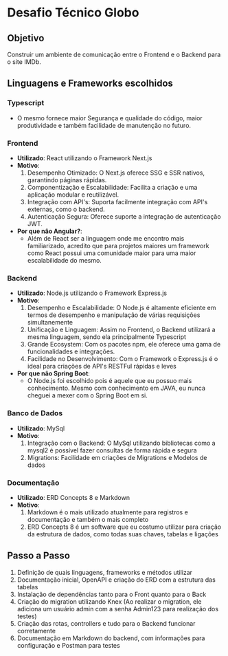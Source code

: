# Desafio Técnico Globo

## Objetivo
Construir um ambiente de comunicação entre o Frontend e o Backend para o site IMDb.

## Linguagens e Frameworks escolhidos

### Typescript
- O mesmo fornece maior Segurança e qualidade do código, maior produtividade e também facilidade de manutenção no futuro.

### Frontend
- **Utilizado**: React utilizando o Framework Next.js
- **Motivo**:
    1. Desempenho Otimizado: O Next.js oferece SSG e SSR nativos, garantindo páginas rápidas.
    2. Componentização e Escalabilidade: Facilita a criação e uma aplicação modular e reutilizável.
    3. Integração com API's: Suporta facilmente integração com API's externas, como o backend.
    4. Autenticação Segura: Oferece suporte a integração de autenticação JWT.
- **Por que não Angular?**: 
    * Além de React ser a linguagem onde me encontro mais familiarizado, acredito que para projetos maiores um framework como React possui uma comunidade maior para uma maior escalabilidade do mesmo.

### Backend
- **Utilizado**: Node.js utilizando o Framework Express.js
- **Motivo**:
    1. Desempenho e Escalabilidade: O Node.js é altamente eficiente em termos de desempenho e manipulação de várias requisições simultanemente
    2. Unificação e Linguagem: Assim no Frontend, o Backend utilizará a mesma linguagem, sendo ela principalmente Typescript
    3. Grande Ecosystem: Com os pacotes npm, ele oferece uma gama de funcionalidades e integrações.
    4. Facilidade no Desenvolvimento: Com o Framework o Express.js é o ideal para criações de API's RESTFul rápidas e leves
- **Por que não Spring Boot**:
    * O Node.js foi escolhido pois é aquele que eu possuo mais conhecimento. Mesmo com conhecimento em JAVA, eu nunca cheguei a mexer com o Spring Boot em si.

### Banco de Dados
- **Utilizado**: MySql
- **Motivo**:
    1. Integração com o Backend: O MySql utilizando bibliotecas como a mysql2 é possível fazer consultas de forma rápida e segura
    2. Migrations: Facilidade em criações de Migrations e Modelos de dados

### Documentação
- **Utilizado**: ERD Concepts 8 e Markdown
- **Motivo**:
    1. Markdown é o mais utilizado atualmente para registros e documentação e também o mais completo
    2. ERD Concepts 8 é um software que eu costumo utilizar para criação da estrutura de dados, como todas suas chaves, tabelas e ligações

## Passo a Passo
1. Definição de quais linguagens, frameworks e métodos utilizar
2. Documentação inicial, OpenAPI e criação do ERD com a estrutura das tabelas
3. Instalação de dependências tanto para o Front quanto para o Back
4. Criação do migration utilizando Knex (Ao realizar o migration, ele adiciona um usuário admin com a senha Admin123 para realização dos testes)
5. Criação das rotas, controllers e tudo para o Backend funcionar corretamente
6. Documentação em Markdown do backend, com informações para configuração e Postman para testes